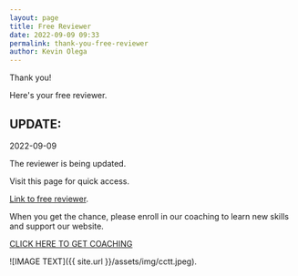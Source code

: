 ```yaml
--- 
layout: page
title: Free Reviewer
date: 2022-09-09 09:33
permalink: thank-you-free-reviewer
author: Kevin Olega 
--- 
```

Thank you!

Here's your free reviewer.

## UPDATE:

2022-09-09

The reviewer is being updated. 

Visit this page for quick access.

[Link to free reviewer](https://docs.google.com/document/d/14PSfHJyOyTOrgB9mSL8uF-NYK3q9SRgWoR8VhkXQ67Y/edit?usp=sharing).

When you get the chance, please enroll in our coaching to learn new skills and support our website.

<a href="https://callcentertrainingtips.com/english-lessons/" class="button focus">CLICK HERE TO GET COACHING</a>

![IMAGE TEXT]({{ site.url }}/assets/img/cctt.jpeg).
